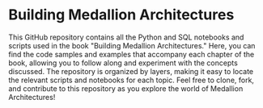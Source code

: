 # Building Medallion Architectures
This GitHub repository contains all the Python and SQL notebooks and scripts used in the book "Building Medallion Architectures." Here, you can find the code samples and examples that accompany each chapter of the book, allowing you to follow along and experiment with the concepts discussed. The repository is organized by layers, making it easy to locate the relevant scripts and notebooks for each topic. Feel free to clone, fork, and contribute to this repository as you explore the world of Medallion Architectures!